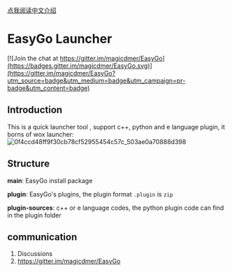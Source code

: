 [点我阅读中文介绍](README.zh-CN.md)

# EasyGo Launcher

[![Join the chat at https://gitter.im/magicdmer/EasyGo](https://badges.gitter.im/magicdmer/EasyGo.svg)](https://gitter.im/magicdmer/EasyGo?utm_source=badge&utm_medium=badge&utm_campaign=pr-badge&utm_content=badge)

## Introduction
This is a quick launcher tool , support c++, python and e language plugin, it borns of wox launcher:
![0f4ccd48ff9f30cb78cf52955454c57c_503ae0a70888d398](https://user-images.githubusercontent.com/5556368/183931138-45027153-f389-4069-9ec0-e997925c5a18.gif)


## Structure

**main**:  EasyGo install package

**plugin**: EasyGo's plugins, the plugin format `.plugin` is `zip`

**plugin-sources**:  c++ or e language codes, the python plugin code can find in the plugin folder

## communication
1. Discussions
2. https://gitter.im/magicdmer/EasyGo
